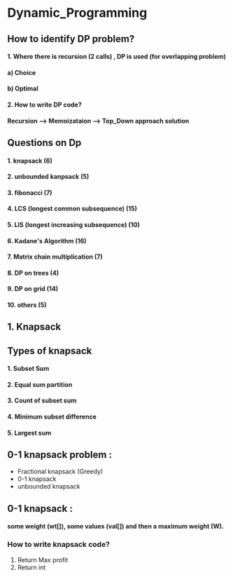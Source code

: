 # Dynamic_Programming
## How to identify DP problem?
#### 1. Where there is recursion (2 calls) , DP is used (for overlapping problem)
#### a) Choice 
#### b) Optimal
#### 2. How to write DP code?
#### Recursion --> Memoizataion --> Top_Down approach solution

## Questions on Dp
#### 1. knapsack (6)
#### 2. unbounded kanpsack (5)
#### 3. fibonacci (7)
#### 4. LCS (longest common subsequence) (15)
#### 5. LIS (longest increasing subsequence) (10)
#### 6. Kadane's Algorithm (16)
#### 7. Matrix chain multiplication (7)
#### 8. DP on trees (4)
#### 9. DP on grid (14)
#### 10. others (5)

## 1. Knapsack
## Types of knapsack
#### 1. Subset Sum
#### 2. Equal sum partition
#### 3. Count of subset sum
#### 4. Minimum subset difference
#### 5. Largest sum

## 0-1 knapsack problem :
- Fractional knapsack (Greedy)
- 0-1 knapsack 
- unbounded knapsack
## 0-1 knapsack :
#### some weight (wt[]), some values (val[]) and then a maximum weight (W).

### How to write knapsack code?
1. Return Max profit
2. Return int

